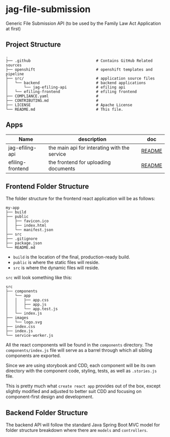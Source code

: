 # jag-file-submission
Generic File Submission API (to be used by the Family Law Act Application at first)

## Project Structure

    .
    ├── .github                             # Contains GitHub Related sources
    ├── openshift                           # openshift templates and pipeline
    ├── src/                                # application source files
    │   └── backend                         # backend applications
    │       └── jag-efiling-api             # efiling api
    │   └── efiling-frontend                # efiling frontend
    ├── COMPLIANCE.yaml                     # 
    ├── CONTRIBUTING.md                     # 
    ├── LICENSE                             # Apache License
    └── README.md                           # This file.


## Apps

| Name | description | doc |
| --- | --- | --- |
| jag-efiling-api | the main api for interating with the service | [README](src/backend/jag-efiling-api/README.md) |
| efiling-frontend | the frontend for uploading documents | [README](src/efiling-frontend/README.md) |


## Frontend Folder Structure

The folder structure for the frontend react application will be as follows:

```
my-app
├── build
├── public
│   ├── favicon.ico
│   ├── index.html
│   └── manifest.json
├── src
├── .gitignore
├── package.json
└── README.md
```

- `build` is the location of the final, production-ready build.
- `public` is where the static files will reside.
- `src` is where the dynamic files will reside.

`src` will look something like this:

```
src
├── components
│   └── app
│   │   ├── app.css
│   │   ├── app.js
│   │   └── app.test.js
│   └── index.js
├── images
│   └── logo.svg
├── index.css
├── index.js
└── service-worker.js
```

All the react components will be found in the `components` directory. The `components/index.js` file will serve as a barrel through which all sibling components are exported.

Since we are using storybook and CDD, each component will be its own directory with the component code, styling, tests, as well as `.stories.js` file.

This is pretty much what `create react app` provides out of the box, except slightly modified and adjusted to better suit CDD and focusing on component-first design and development.


## Backend Folder Structure

The backend API will follow the standard Java Spring Boot MVC model for folder structure breakdown where there are `models` and `controllers`.
